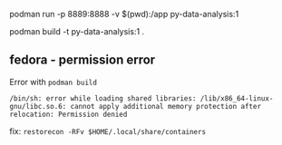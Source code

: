 podman run -p 8889:8888 -v $(pwd):/app py-data-analysis:1

podman build -t py-data-analysis:1 .



## fedora - permission error

Error with `podman build`
```
/bin/sh: error while loading shared libraries: /lib/x86_64-linux-gnu/libc.so.6: cannot apply additional memory protection after relocation: Permission denied
```

fix: `restorecon -RFv $HOME/.local/share/containers`
